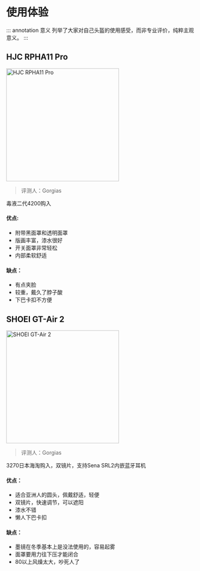 # 使用体验

::: annotation 意义
列举了大家对自己头盔的使用感受，而非专业评价，纯粹主观意义。
:::

## HJC RPHA11 Pro

<img src="https://cdn.jsdelivr.net/gh/AzureFatty/MoYouClubPic@master/2021/20210401162721.jpg" alt="HJC RPHA11 Pro" height="300">

> 评测人：Gorgias

毒液二代4200购入

#### 优点: 

- 附带黑面罩和透明面罩
- 版画丰富，漆水很好
- 开关面罩非常轻松
- 内部柔软舒适

#### 缺点：

- 有点夹脸
- 较重，戴久了脖子酸
- 下巴卡扣不方便  

## SHOEI GT-Air 2

<img src="https://cdn.jsdelivr.net/gh/AzureFatty/MoYouClubPic@master/2021/20210401162746.jpg" alt="SHOEI GT-Air 2" height="300">


> 评测人：Gorgias

3270日本海淘购入，双镜片，支持Sena SRL2内嵌蓝牙耳机

#### 优点：

- 适合亚洲人的圆头，佩戴舒适，轻便
- 双镜片，快速调节，可以遮阳
- 漆水不错
- 懒人下巴卡扣

#### 缺点：

- 墨镜在冬季基本上是没法使用的，容易起雾
- 面罩要用力往下压才能闭合
- 80以上风燥太大，吵死人了
